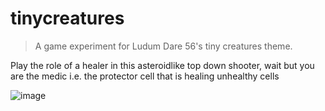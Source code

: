 # tinycreatures
> A game experiment for Ludum Dare 56's tiny creatures theme.

Play the role of a healer in this asteroidlike top down shooter, 
wait but you are the medic i.e. the protector cell that is healing unhealthy cells

![image](https://github.com/user-attachments/assets/58a160d2-aaa5-4ac8-aba9-2d1c502bb29f)
